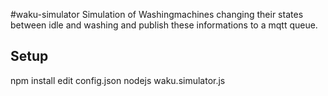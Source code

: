#waku-simulator
Simulation of Washingmachines changing their states between idle and washing and publish these informations to a mqtt queue.

## Setup
   npm install
   edit config.json
   nodejs waku.simulator.js
